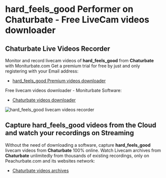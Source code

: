 # hard_feels_good Performer on Chaturbate - Free LiveCam videos downloader

## Chaturbate Live Videos Recorder

Monitor and record livecam videos of **hard_feels_good** from **Chaturbate** with Moniturbate.com
Get a premium trial for free by just and only registering with your Email address:
* [hard_feels_good Premium videos downloader](https://moniturbate.com/request-demo-licence-key.html)

Free livecam videos downloader - Moniturbate Software:
* [Chaturbate videos downloader](https://moniturbate.com/moniturbate-download-software.html)

![hard_feels_good livecam videos recorder](https://peachurnet.com/templates/moniturbate-software.png)


## Capture hard_feels_good videos from the Cloud and watch your recordings on Streaming

Without the need of downloading a software, capture **hard_feels_good** livecam videos from **Chaturbate** 100% online.
Watch Livecam archives from **Chaturbate** unlimitedly from thousands of existing recordings, only on Peachurbate.com and its websites network:
* [Chaturbate videos archives](https://peachurnet.com/)